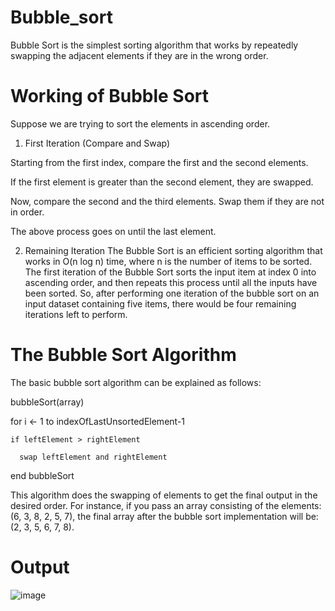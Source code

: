 # Bubble_sort
Bubble Sort is the simplest sorting algorithm that works by repeatedly swapping the adjacent elements if they are in the wrong order.

# Working of Bubble Sort
Suppose we are trying to sort the elements in ascending order.

1. First Iteration (Compare and Swap)

Starting from the first index, compare the first and the second elements.

If the first element is greater than the second element, they are swapped.

Now, compare the second and the third elements. Swap them if they are not in order.

The above process goes on until the last element.

2. Remaining Iteration
The Bubble Sort is an efficient sorting algorithm that works in O(n log n) time, where n is the number of items to be sorted. The first iteration of the Bubble Sort sorts the input item at index 0 into ascending order, and then repeats this process until all the inputs have been sorted. So, after performing one iteration of the bubble sort on an input dataset containing five items, there would be four remaining iterations left to perform.

# The Bubble Sort Algorithm
The basic bubble sort algorithm can be explained as follows:

bubbleSort(array)

  for i <- 1 to indexOfLastUnsortedElement-1

    if leftElement > rightElement

      swap leftElement and rightElement

end bubbleSort

This algorithm does the swapping of elements to get the final output in the desired order. For instance, if you pass an array consisting of the elements: (6, 3, 8, 2, 5, 7), the final array after the bubble sort implementation will be: (2, 3, 5, 6, 7, 8).
# Output
![image](https://user-images.githubusercontent.com/76811184/234390481-f73c057e-f4e1-40b8-a1a7-87a6d2e2648f.png)

